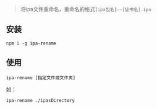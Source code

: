 > 将ipa文件重命名，重命名的格式`[ipa包名]--[证书名].ipa`

## 安装
```shell
npm i -g ipa-rename
```

## 使用
```shell
ipa-rename [指定文件或文件夹]
```

如：
```shell
ipa-rename ./ipasDirectory
```